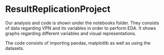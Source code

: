 # ResultReplicationProject

Our analysis and code is shown under the notebooks folder. They consists of data regarding VPN and its variables in order to perform EDA. It shows graphs regarding different variables and visual representations. 

The code consists of importing pandas, matplotlib as well as using the datasets.


